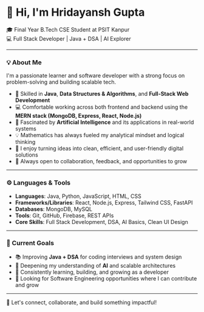 # 👋 Hi, I'm Hridayansh Gupta

🎓 Final Year B.Tech CSE Student at PSIT Kanpur  
💻 Full Stack Developer | Java + DSA | AI Explorer  

---

### 💡 About Me

I'm a passionate learner and software developer with a strong focus on problem-solving and building scalable tech.

- 🔧 Skilled in **Java**, **Data Structures & Algorithms**, and **Full-Stack Web Development**
- 💻 Comfortable working across both frontend and backend using the **MERN stack (MongoDB, Express, React, Node.js)**
- 🧠 Fascinated by **Artificial Intelligence** and its applications in real-world systems
- 💡 Mathematics has always fueled my analytical mindset and logical thinking
- 🎯 I enjoy turning ideas into clean, efficient, and user-friendly digital solutions
- 🤝 Always open to collaboration, feedback, and opportunities to grow

---

### ⚙️ Languages & Tools

- **Languages**: Java, Python, JavaScript, HTML, CSS
- **Frameworks/Libraries**: React, Node.js, Express, Tailwind CSS, FastAPI
- **Databases**: MongoDB, MySQL
- **Tools**: Git, GitHub, Firebase, REST APIs
- **Core Skills**: Full Stack Development, DSA, AI Basics, Clean UI Design

---

### 🎯 Current Goals

- 📚 Improving **Java + DSA** for coding interviews and system design  
- 🧠 Deepening my understanding of **AI** and scalable architectures  
- 🚀 Consistently learning, building, and growing as a developer  
- 💼 Looking for Software Engineering opportunities where I can contribute and grow

---

🔗 Let's connect, collaborate, and build something impactful!

